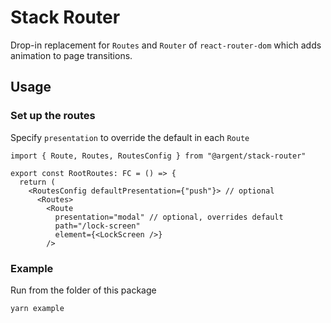 # Stack Router

Drop-in replacement for `Routes` and `Router` of `react-router-dom` which adds animation to page transitions.

## Usage

### Set up the routes

Specify `presentation` to override the default in each `Route`

```tsx
import { Route, Routes, RoutesConfig } from "@argent/stack-router"

export const RootRoutes: FC = () => {
  return (
    <RoutesConfig defaultPresentation={"push"}> // optional
      <Routes>
        <Route
          presentation="modal" // optional, overrides default
          path="/lock-screen"
          element={<LockScreen />}
        />

```

### Example

Run from the folder of this package

```bash
yarn example
```
